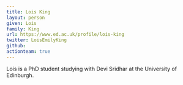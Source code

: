 ```yaml
---
title: Lois King
layout: person
given: Lois
family: King
url: https://www.ed.ac.uk/profile/lois-king
twitter: LoisEmilyKing
github: 
actionteam: true
---
```


Lois is a PhD student studying with Devi Sridhar at the University of Edinburgh.
